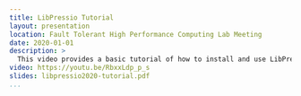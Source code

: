 ```yaml
---
title: LibPressio Tutorial
layout: presentation
location: Fault Tolerant High Performance Computing Lab Meeting
date: 2020-01-01
description: >
  This video provides a basic tutorial of how to install and use LibPressio -- a generic abstraction for lossless and lossy compression for dense tensors.  You can find LibPressio on [github](https://github.com/codarcode/libpressio)
video: https://youtu.be/RbxxLdp_p_s
slides: libpressio2020-tutorial.pdf
...
```

<section class="slide level2">

</section>
